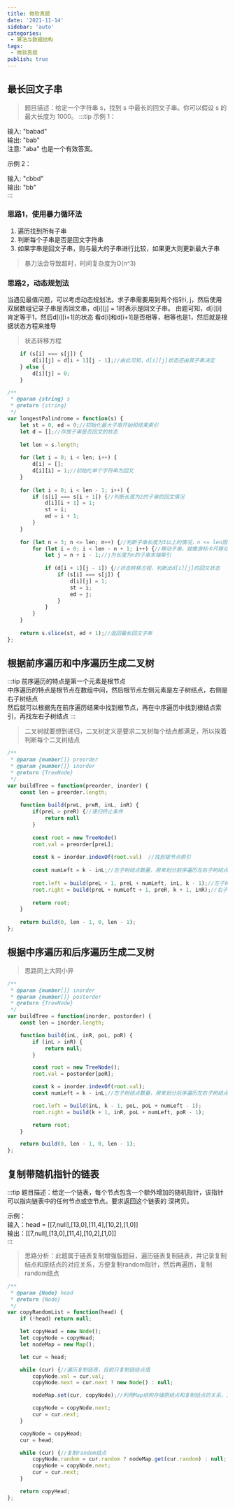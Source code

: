 ```yaml
---
title: 微软真题
date: '2021-11-14'
sidebar: 'auto'
categories:
 - 算法与数据结构
tags:
 - 微软真题
publish: true
---
```


## 最长回文子串
> 题目描述：给定一个字符串 s，找到 s 中最长的回文子串。你可以假设 s 的最大长度为 1000。
:::tip
示例 1：

输入: "babad"  
输出: "bab"  
注意: "aba" 也是一个有效答案。  

示例 2：  

输入: "cbbd"  
输出: "bb"  
:::

### 思路1，使用暴力循环法
1. 遍历找到所有子串
2. 判断每个子串是否是回文字符串
3. 如果字串是回文子串，则与最大的子串进行比较，如果更大则更新最大子串

> 暴力法会导致超时，时间复杂度为O(n^3)

### 思路2，动态规划法
当遇见最值问题，可以考虑动态规划法。求子串需要用到两个指针i, j，然后使用双层数组记录子串是否回文串，d[i][j] = 1时表示是回文子串。
由题可知，d[i][i]肯定等于1，然后d[i][i+1]的状态 看d[i]和d[i+1]是否相等，相等也是1，然后就是根据状态方程来推导

> 状态转移方程
```js
    if (s[i] === s[j]) {
        d[i][j] = d[i + 1][j - 1];//由此可知，d[i][j]状态还由其子串决定
    } else {
        d[i][j] = 0;
    }
```

```js
/**
 * @param {string} s
 * @return {string}
 */
var longestPalindrome = function(s) {
    let st = 0, ed = 0;//初始化最大子串开始和结束索引
    let d = [];//存放子串是否回文的状态
    
    let len = s.length;
    
    for (let i = 0; i < len; i++) {
        d[i] = [];
        d[i][i] = 1;//初始化单个字符串为回文
    }
    
    for (let i = 0; i < len - 1; i++) {
        if (s[i] === s[i + 1]) {//判断长度为2的子串的回文情况
            d[i][i + 1] = 1;
            st = i;
            ed = i + 1;
        }
    }
    
    for (let n = 3; n <= len; n++) {//判断子串长度为3以上的情况，n <= len因为当len等于3时，也要遍历
        for (let i = 0; i < len - n + 1; i++) {//移动子串，就像游标卡尺移动一样，子串长度由n决定
            let j = n + i - 1;//j为长度为n的子串末端索引
            
            if (d[i + 1][j - 1]) {//状态转移方程，判断出d[i][j]的回文状态
                if (s[i] === s[j]) {
                    d[i][j] = 1;
                    st = i;
                    ed = j;
                }
            }
        }
    }
    
    return s.slice(st, ed + 1);//返回最长回文子串
};
```

## 根据前序遍历和中序遍历生成二叉树
:::tip
前序遍历的特点是第一个元素是根节点  
中序遍历的特点是根节点在数组中间，然后根节点左侧元素是左子树结点，右侧是右子树结点  
然后就可以根据先在前序遍历结果中找到根节点，再在中序遍历中找到根结点索引，再找左右子树结点
:::
> 二叉树就要想到递归，二叉树定义是要求二叉树每个结点都满足，所以挨着判断每个二叉树结点
```js
/**
 * @param {number[]} preorder
 * @param {number[]} inorder
 * @return {TreeNode}
 */
var buildTree = function(preorder, inorder) {
	const len = preorder.length;
	
	function build(preL, preR, inL, inR) {
        if(preL > preR) {//递归终止条件
            return null
        }
		
		const root = new TreeNode()
        root.val = preorder[preL];
		
		const k = inorder.indexOf(root.val)  //找到根节点索引
		
		const numLeft = k - inL;//左子树结点数量，用来划分前序遍历左右子树结点范围的
		
		root.left = build(preL + 1, preL + numLeft, inL, k - 1);//左子树
		root.right = build(preL + numLeft + 1, preR, k + 1, inR);//右子树
		
		return root;
	}
	
	return build(0, len - 1, 0, len - 1);
};
```

## 根据中序遍历和后序遍历生成二叉树
> 思路同上大同小异
```js
/**
 * @param {number[]} inorder
 * @param {number[]} postorder
 * @return {TreeNode}
 */
var buildTree = function(inorder, postorder) {
    const len = inorder.length;

    function build(inL, inR, poL, poR) {
        if (inL > inR) {
            return null;
        }

        const root = new TreeNode();
        root.val = postorder[poR];

        const k = inorder.indexOf(root.val);
        const numLeft = k - inL;//左子树结点数量，用来划分后序遍历左右子树结点范围的

        root.left = build(inL, k - 1, poL, poL + numLeft - 1);
        root.right = build(k + 1, inR, poL + numLeft, poR - 1);

        return root;
    }

    return build(0, len - 1, 0, len - 1);
};
```

## 复制带随机指针的链表
:::tip
题目描述：给定一个链表，每个节点包含一个额外增加的随机指针，该指针可以指向链表中的任何节点或空节点。要求返回这个链表的 深拷贝。

示例：  
输入：head = [[7,null],[13,0],[11,4],[10,2],[1,0]]  
输出：[[7,null],[13,0],[11,4],[10,2],[1,0]]  
:::
> 思路分析：此题属于链表复制增强版题目，遍历链表复制链表，并记录复制结点和原结点的对应关系，方便复制random指针，然后再遍历，复制random结点
```js
/**
 * @param {Node} head
 * @return {Node}
 */
var copyRandomList = function(head) {
    if (!head) return null;

    let copyHead = new Node();
    let copyNode = copyHead;
    let nodeMap = new Map();

    let cur = head;

    while (cur) {//遍历复制链表，目前只复制链结点值
        copyNode.val = cur.val;
        copyNode.next = cur.next ? new Node() : null;

        nodeMap.set(cur, copyNode);//利用Map结构存储原结点和复制结点的关系，方便后面random结点的复制

        copyNode = copyNode.next;
        cur = cur.next;
    }

    copyNode = copyHead;
    cur = head;

    while (cur) {//复制random结点
        copyNode.random = cur.random ? nodeMap.get(cur.random) : null;
        copyNode = copyNode.next;
        cur = cur.next;
    }

    return copyHead;
};
```